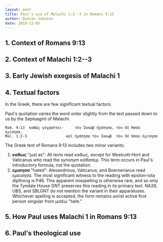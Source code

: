```yaml
---
layout: post
title: Paul's use of Malachi 1:2--3 in Romans 9:13
author: Duncan Johnson
date: 2019-12-05
---
```



## 1. Context of Romans 9:13

<!-- 
* Romans 9--11 in context of Romans
* Romans 9 in relation to chapters 10 and 11
* Romans 9:13 in flow of argument
 -->

## 2. Context of Malachi 1:2--3

<!-- 
* Historical context
* Structure of Malachi
* Exegesis of 1:2--3
 -->

## 3. Early Jewish exegesis of Malachi 1

<!-- Anything here? See commentaries, otherwise note there is nothing interesting and move on -->

## 4. Textual factors

In the Greek, there are few significant textual factors. 

Paul's quotation varies the word order slightly from the text passed down to us by the Septuagint of Malachi:

	Rom. 9:13  καθὼς γέγραπται·     τὸν Ἰακὼβ ἠγάπησα, τὸν δὲ Ἠσαῦ ἐμίσησα. 
	Mal. 1:2-3                  καὶ ἠγάπησα τὸν Ιακωβ  τὸν δὲ Ησαυ ἐμίσησα

<!-- ^BGT^ **Mal. 1:2-3** -->
   <!--2a ἠγάπησα ὑμᾶς λέγει κύριος καὶ εἴπατε ἐν τίνι ἠγάπησας ἡμᾶς οὐκ ἀδελφὸς ἦν Ησαυ τοῦ Ιακωβ λέγει κύριος  -->
<!-- 3b καὶ ἔταξα τὰ ὅρια αὐτοῦ εἰς ἀφανισμὸν καὶ τὴν κληρονομίαν αὐτοῦ εἰς δόματα ἐρήμου  -->

The Greek text of Romans 9:13 includes two minor variants:

1. **καθως** "just as": 
	All texts read καθως, except for Westcott-Hort and Vaticanus who read the synonym καθαπερ. This term occurs in Paul's introductory formula, not the quotation.
2. **εμισησα** "hated":
	Alexandrinus, Vaticanus, and Boernerianus read εμεισησα. The most significant witness to the reading with epsilon-iota dipthong is P46. This apparent misspelling is otherwise rare, and so only the Tyndale House GNT preserves this reading in its primary text. NA28, UBS, and SBLGNT do not mention the variant in their apparatuses. Whichever spelling is accepted, the form remains aorist active first person singular from μισέω "hate."


<!-- Greek of Mal. 1:2-3 ...  -->

<!-- Heb of Mal 1:2-3... -->



## 5. How Paul uses Malachi 1 in Romans 9:13

## 6. Paul's theological use




<script src="{{ "/reftagger.min.js" | relative_url }}"/>